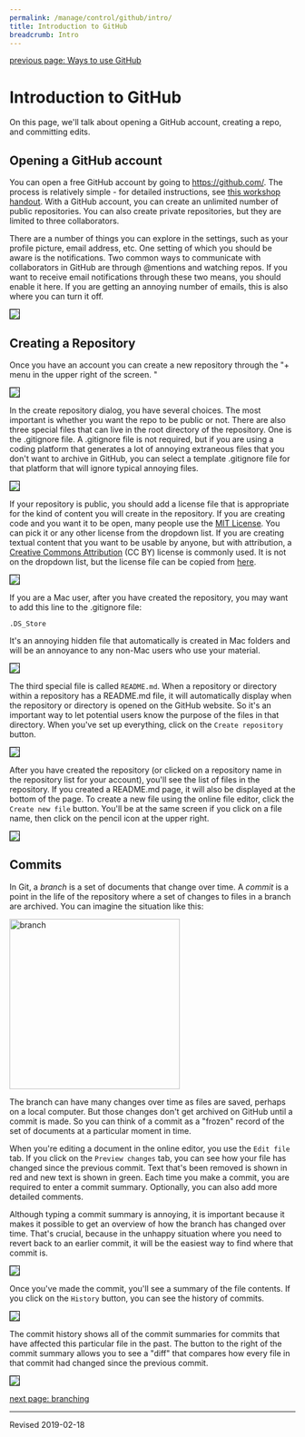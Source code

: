 ```yaml
---
permalink: /manage/control/github/intro/
title: Introduction to GitHub
breadcrumb: Intro
---
```


[previous page: Ways to use GitHub](../ways/)

# Introduction to GitHub

On this page, we'll talk about opening a GitHub account, creating a repo, and committing edits.

## Opening a GitHub account

You can open a free GitHub account by going to <https://github.com/>. The process is relatively simple - for detailed instructions, see [this workshop handout](https://github.com/Ramona2020/learning-github/blob/master/Workshop%20I-III%20Handouts/Workshop-GitHubBasics.md).  With a GitHub account, you can create an unlimited number of public repositories.  You can also create private repositories, but they are limited to three collaborators.

There are a number of things you can explore in the settings, such as your profile picture, email address, etc. One setting of which you should be aware is the notifications.  Two common ways to communicate with collaborators in GitHub are through @mentions and watching repos.  If you want to receive email notifications through these two means, you should enable it here.  If you are getting an annoying number of emails, this is also where you can turn it off.

<img src="../images-intro/notification-settings.png" style="border:1px solid black">

## Creating a Repository

Once you have an account you can create a new repository through the "+ menu in the upper right of the screen.  "

<img src="../images-intro/new-repo.png" style="border:1px solid black">

In the create repository dialog, you have several choices.  The most important is whether you want the repo to be public or not.  There are also three special files that can live in the root directory of the repository.  One is the .gitignore file. A .gitignore file is not required, but if you are using a coding platform that generates a lot of annoying extraneous files that you don't want to archive in GitHub, you can select a template .gitignore file for that platform that will ignore typical annoying files.

<img src="../images-intro/choose-gitignore.png" style="border:1px solid black">

If your repository is public, you should add a license file that is appropriate for the kind of content you will create in the repository.  If you are creating code and you want it to be open, many people use the [MIT License](https://opensource.org/licenses/MIT).  You can pick it or any other license from the dropdown list.  If you are creating textual content that you want to be usable by anyone, but with attribution, a [Creative Commons Attribution](https://creativecommons.org/licenses/by/4.0/) (CC BY) license is commonly used. It is not on the dropdown list, but the license file can be copied from [here](https://github.com/tdwg/dwc/blob/master/LICENSE).

<img src="../images-intro/choose-license.png" style="border:1px solid black">

If you are a Mac user, after you have created the repository, you may want to add this line to the .gitignore file:

```
.DS_Store
```

It's an annoying hidden file that automatically is created in Mac folders and will be an annoyance to any non-Mac users who use your material.

<img src="../images-intro/add-ds-store-to-gitignore.png" style="border:1px solid black">

The third special file is called `README.md`.  When a repository or directory within a repository has a README.md file, it will automatically display when the repository or directory is opened on the GitHub website.  So it's an important way to let potential users know the purpose of the files in that directory.  When you've set up everything, click on the `Create repository` button.

<img src="../images-intro/create-repo.png" style="border:1px solid black">

After you have created the repository (or clicked on a repository name in the repository list for your account), you'll see the list of files in the repository.  If you created a README.md page, it will also be displayed at the bottom of the page.  To create a new file using the online file editor, click the `Create new file` button.  You'll be at the same screen if you click on a file name, then click on the pencil icon at the upper right.

<img src="../images-intro/file-list.png" style="border:1px solid black">

## Commits

In Git, a *branch* is a set of documents that change over time.  A *commit* is a point in the life of the repository where a set of changes to files in a branch are archived. You can imagine the situation like this:

<img src="../images-intro/commits.jpg" alt="branch" width="300"/>

The branch can have many changes over time as files are saved, perhaps on a local computer.  But those changes don't get archived on GitHub until a commit is made.  So you can think of a commit as a "frozen" record of the set of documents at a particular moment in time.

When you're editing a document in the online editor, you use the `Edit file` tab.  If you click on the `Preview changes` tab, you can see how your file has changed since the previous commit.  Text that's been removed is shown in red and new text is shown in green.  Each time you make a commit, you are required to enter a commit summary.  Optionally, you can also add more detailed comments.

Although typing a commit summary is annoying, it is important because it makes it possible to get an overview of how the branch has changed over time.  That's crucial, because in the unhappy situation where you need to revert back to an earlier commit, it will be the easiest way to find where that commit is.

<img src="../images-intro/make-commit.png" style="border:1px solid black">

Once you've made the commit, you'll see a summary of the file contents.  If you click on the `History` button, you can see the history of commits.

<img src="../images-intro/file-summary.png" style="border:1px solid black">

The commit history shows all of the commit summaries for commits that have affected this particular file in the past.  The button to the right of the commit summary allows you to see a "diff" that compares how every file in that commit had changed since the previous commit.

<img src="../images-intro/commit-history.png" style="border:1px solid black">

[next page: branching](../branch/)

----
Revised 2019-02-18

